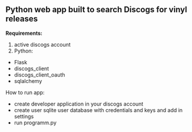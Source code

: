 
## Python web app built to search Discogs for vinyl releases ##

**Requirements:**
1. active discogs account
2. Python:
- Flask
- discogs_client
- discogs_client_oauth
- sqlalchemy


How to run app:
- create developer application in your discogs account
- create user sqlite user database with credentials and keys and add in settings
- run  programm.py
